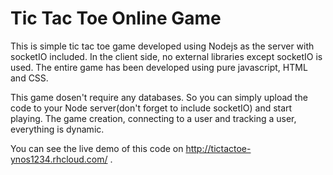 # Tic Tac Toe Online Game

This is simple tic tac toe game developed using Nodejs as the server with socketIO included. In the client side, no external libraries except socketIO is used. The entire game has been developed using pure javascript, HTML and CSS.

This game dosen't require any databases. So you can simply upload the code to your Node server(don't forget to include socketIO) and start playing. The game creation, connecting to a user and tracking a user, everything is dynamic.


You can see the live demo of this code on http://tictactoe-ynos1234.rhcloud.com/ .
